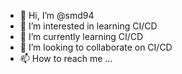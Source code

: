 - 👋 Hi, I’m @smd94
- 👀 I’m interested in learning CI/CD
- 🌱 I’m currently learning CI/CD
- 💞️ I’m looking to collaborate on CI/CD
- 📫 How to reach me ...

<!---
smd94/smd94 is a ✨ special ✨ repository because its `README.md` (this file) appears on your GitHub profile.
You can click the Preview link to take a look at your changes.
--->
